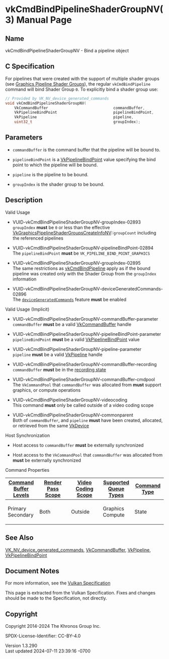 # vkCmdBindPipelineShaderGroupNV(3) Manual Page

## Name

vkCmdBindPipelineShaderGroupNV - Bind a pipeline object



## <a href="#_c_specification" class="anchor"></a>C Specification

For pipelines that were created with the support of multiple shader
groups (see <a
href="https://registry.khronos.org/vulkan/specs/1.3-extensions/html/vkspec.html#graphics-shadergroups"
target="_blank" rel="noopener">Graphics Pipeline Shader Groups</a>), the
regular `vkCmdBindPipeline` command will bind Shader Group `0`. To
explicitly bind a shader group use:

``` c
// Provided by VK_NV_device_generated_commands
void vkCmdBindPipelineShaderGroupNV(
    VkCommandBuffer                             commandBuffer,
    VkPipelineBindPoint                         pipelineBindPoint,
    VkPipeline                                  pipeline,
    uint32_t                                    groupIndex);
```

## <a href="#_parameters" class="anchor"></a>Parameters

- `commandBuffer` is the command buffer that the pipeline will be bound
  to.

- `pipelineBindPoint` is a
  [VkPipelineBindPoint](https://registry.khronos.org/vulkan/specs/1.3-extensions/man/html/VkPipelineBindPoint.html) value specifying the
  bind point to which the pipeline will be bound.

- `pipeline` is the pipeline to be bound.

- `groupIndex` is the shader group to be bound.

## <a href="#_description" class="anchor"></a>Description

Valid Usage

- <a href="#VUID-vkCmdBindPipelineShaderGroupNV-groupIndex-02893"
  id="VUID-vkCmdBindPipelineShaderGroupNV-groupIndex-02893"></a>
  VUID-vkCmdBindPipelineShaderGroupNV-groupIndex-02893  
  `groupIndex` **must** be `0` or less than the effective
  [VkGraphicsPipelineShaderGroupsCreateInfoNV](https://registry.khronos.org/vulkan/specs/1.3-extensions/man/html/VkGraphicsPipelineShaderGroupsCreateInfoNV.html)::`groupCount`
  including the referenced pipelines

- <a href="#VUID-vkCmdBindPipelineShaderGroupNV-pipelineBindPoint-02894"
  id="VUID-vkCmdBindPipelineShaderGroupNV-pipelineBindPoint-02894"></a>
  VUID-vkCmdBindPipelineShaderGroupNV-pipelineBindPoint-02894  
  The `pipelineBindPoint` **must** be `VK_PIPELINE_BIND_POINT_GRAPHICS`

- <a href="#VUID-vkCmdBindPipelineShaderGroupNV-groupIndex-02895"
  id="VUID-vkCmdBindPipelineShaderGroupNV-groupIndex-02895"></a>
  VUID-vkCmdBindPipelineShaderGroupNV-groupIndex-02895  
  The same restrictions as [vkCmdBindPipeline](https://registry.khronos.org/vulkan/specs/1.3-extensions/man/html/vkCmdBindPipeline.html)
  apply as if the bound pipeline was created only with the Shader Group
  from the `groupIndex` information

- <a
  href="#VUID-vkCmdBindPipelineShaderGroupNV-deviceGeneratedCommands-02896"
  id="VUID-vkCmdBindPipelineShaderGroupNV-deviceGeneratedCommands-02896"></a>
  VUID-vkCmdBindPipelineShaderGroupNV-deviceGeneratedCommands-02896  
  The <a
  href="https://registry.khronos.org/vulkan/specs/1.3-extensions/html/vkspec.html#features-deviceGeneratedCommands"
  target="_blank" rel="noopener"><code>deviceGeneratedCommands</code></a>
  feature **must** be enabled

Valid Usage (Implicit)

- <a href="#VUID-vkCmdBindPipelineShaderGroupNV-commandBuffer-parameter"
  id="VUID-vkCmdBindPipelineShaderGroupNV-commandBuffer-parameter"></a>
  VUID-vkCmdBindPipelineShaderGroupNV-commandBuffer-parameter  
  `commandBuffer` **must** be a valid
  [VkCommandBuffer](https://registry.khronos.org/vulkan/specs/1.3-extensions/man/html/VkCommandBuffer.html) handle

- <a
  href="#VUID-vkCmdBindPipelineShaderGroupNV-pipelineBindPoint-parameter"
  id="VUID-vkCmdBindPipelineShaderGroupNV-pipelineBindPoint-parameter"></a>
  VUID-vkCmdBindPipelineShaderGroupNV-pipelineBindPoint-parameter  
  `pipelineBindPoint` **must** be a valid
  [VkPipelineBindPoint](https://registry.khronos.org/vulkan/specs/1.3-extensions/man/html/VkPipelineBindPoint.html) value

- <a href="#VUID-vkCmdBindPipelineShaderGroupNV-pipeline-parameter"
  id="VUID-vkCmdBindPipelineShaderGroupNV-pipeline-parameter"></a>
  VUID-vkCmdBindPipelineShaderGroupNV-pipeline-parameter  
  `pipeline` **must** be a valid [VkPipeline](https://registry.khronos.org/vulkan/specs/1.3-extensions/man/html/VkPipeline.html) handle

- <a href="#VUID-vkCmdBindPipelineShaderGroupNV-commandBuffer-recording"
  id="VUID-vkCmdBindPipelineShaderGroupNV-commandBuffer-recording"></a>
  VUID-vkCmdBindPipelineShaderGroupNV-commandBuffer-recording  
  `commandBuffer` **must** be in the [recording
  state](#commandbuffers-lifecycle)

- <a href="#VUID-vkCmdBindPipelineShaderGroupNV-commandBuffer-cmdpool"
  id="VUID-vkCmdBindPipelineShaderGroupNV-commandBuffer-cmdpool"></a>
  VUID-vkCmdBindPipelineShaderGroupNV-commandBuffer-cmdpool  
  The `VkCommandPool` that `commandBuffer` was allocated from **must**
  support graphics, or compute operations

- <a href="#VUID-vkCmdBindPipelineShaderGroupNV-videocoding"
  id="VUID-vkCmdBindPipelineShaderGroupNV-videocoding"></a>
  VUID-vkCmdBindPipelineShaderGroupNV-videocoding  
  This command **must** only be called outside of a video coding scope

- <a href="#VUID-vkCmdBindPipelineShaderGroupNV-commonparent"
  id="VUID-vkCmdBindPipelineShaderGroupNV-commonparent"></a>
  VUID-vkCmdBindPipelineShaderGroupNV-commonparent  
  Both of `commandBuffer`, and `pipeline` **must** have been created,
  allocated, or retrieved from the same [VkDevice](https://registry.khronos.org/vulkan/specs/1.3-extensions/man/html/VkDevice.html)

Host Synchronization

- Host access to `commandBuffer` **must** be externally synchronized

- Host access to the `VkCommandPool` that `commandBuffer` was allocated
  from **must** be externally synchronized

Command Properties

<table class="tableblock frame-all grid-all stretch">
<colgroup>
<col style="width: 20%" />
<col style="width: 20%" />
<col style="width: 20%" />
<col style="width: 20%" />
<col style="width: 20%" />
</colgroup>
<thead>
<tr>
<th class="tableblock halign-left valign-top"><a
href="#VkCommandBufferLevel">Command Buffer Levels</a></th>
<th class="tableblock halign-left valign-top"><a
href="#vkCmdBeginRenderPass">Render Pass Scope</a></th>
<th class="tableblock halign-left valign-top"><a
href="#vkCmdBeginVideoCodingKHR">Video Coding Scope</a></th>
<th class="tableblock halign-left valign-top"><a
href="#VkQueueFlagBits">Supported Queue Types</a></th>
<th class="tableblock halign-left valign-top"><a
href="#fundamentals-queueoperation-command-types">Command Type</a></th>
</tr>
</thead>
<tbody>
<tr>
<td class="tableblock halign-left valign-top"><p>Primary<br />
Secondary</p></td>
<td class="tableblock halign-left valign-top"><p>Both</p></td>
<td class="tableblock halign-left valign-top"><p>Outside</p></td>
<td class="tableblock halign-left valign-top"><p>Graphics<br />
Compute</p></td>
<td class="tableblock halign-left valign-top"><p>State</p></td>
</tr>
</tbody>
</table>

## <a href="#_see_also" class="anchor"></a>See Also

[VK_NV_device_generated_commands](https://registry.khronos.org/vulkan/specs/1.3-extensions/man/html/VK_NV_device_generated_commands.html),
[VkCommandBuffer](https://registry.khronos.org/vulkan/specs/1.3-extensions/man/html/VkCommandBuffer.html), [VkPipeline](https://registry.khronos.org/vulkan/specs/1.3-extensions/man/html/VkPipeline.html),
[VkPipelineBindPoint](https://registry.khronos.org/vulkan/specs/1.3-extensions/man/html/VkPipelineBindPoint.html)

## <a href="#_document_notes" class="anchor"></a>Document Notes

For more information, see the <a
href="https://registry.khronos.org/vulkan/specs/1.3-extensions/html/vkspec.html#vkCmdBindPipelineShaderGroupNV"
target="_blank" rel="noopener">Vulkan Specification</a>

This page is extracted from the Vulkan Specification. Fixes and changes
should be made to the Specification, not directly.

## <a href="#_copyright" class="anchor"></a>Copyright

Copyright 2014-2024 The Khronos Group Inc.

SPDX-License-Identifier: CC-BY-4.0

Version 1.3.290  
Last updated 2024-07-11 23:39:16 -0700
